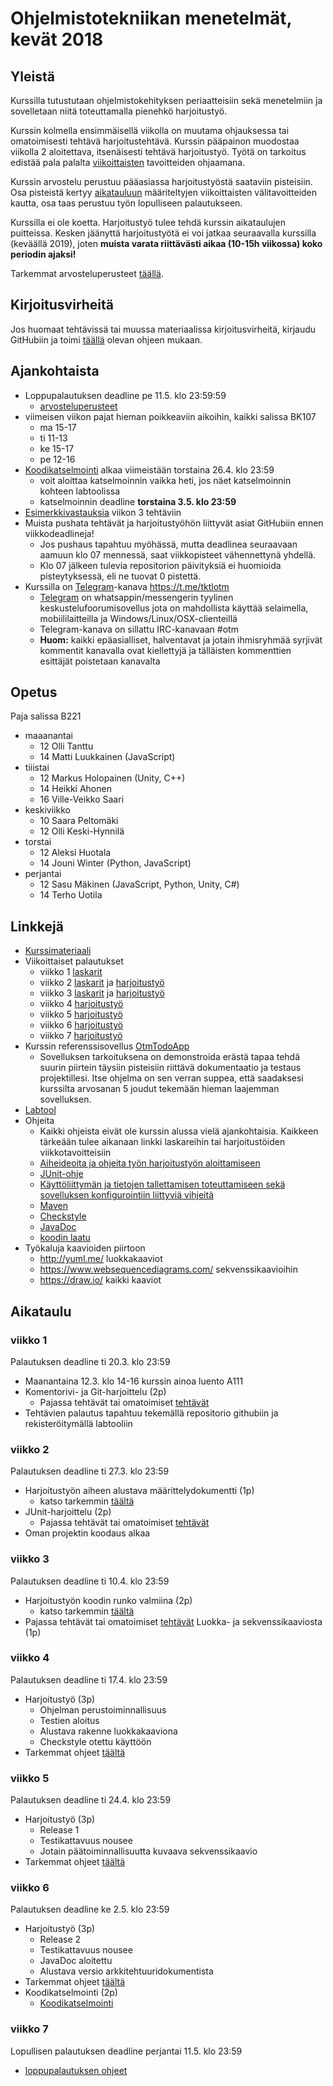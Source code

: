 # Ohjelmistotekniikan menetelmät, kevät 2018

## Yleistä

Kurssilla tutustutaan ohjelmistokehityksen periaatteisiin sekä menetelmiin ja sovelletaan niitä toteuttamalla pienehkö harjoitustyö.

Kurssin kolmella ensimmäisellä viikolla on muutama ohjauksessa tai omatoimisesti tehtävä harjoitustehtävä. Kurssin pääpainon muodostaa viikolla 2 aloitettava, itsenäisesti tehtävä harjoitustyö. Työtä on tarkoitus edistää pala palalta [viikoittaisten](https://github.com/mluukkai/otm-2018#aikataulu) tavoitteiden ohjaamana. 

Kurssin arvostelu perustuu pääasiassa harjoitustyöstä saataviin pisteisiin. Osa pisteistä kertyy [aikatauluun](https://github.com/mluukkai/otm-2018#aikataulu) määriteltyjen viikoittaisten välitavoitteiden kautta, osa taas perustuu työn lopulliseen palautukseen.

Kurssilla ei ole koetta. Harjoitustyö tulee tehdä kurssin aikataulujen puitteissa. Kesken jäänyttä harjoitustyötä ei voi jatkaa seuraavalla kurssilla (keväällä 2019), joten **muista varata riittävästi aikaa (10-15h viikossa) koko periodin ajaksi!**

Tarkemmat arvosteluperusteet [täällä](https://github.com/mluukkai/otm-2018/blob/master/web/arvosteluperusteet.md).

## Kirjoitusvirheitä 

Jos huomaat tehtävissä tai muussa materiaalissa kirjoitusvirheitä, kirjaudu GitHubiin ja toimi [täällä](https://github.com/mluukkai/otm-2018/blob/master/web/typokorjaukset.md) olevan ohjeen mukaan.

## Ajankohtaista

- Loppupalautuksen deadline pe 11.5. klo 23:59:59
  - [arvosteluperusteet](https://github.com/mluukkai/otm-2018/blob/master/web/arvosteluperusteet.md)
- viimeisen viikon pajat hieman poikkeaviin aikoihin, kaikki salissa BK107
  - ma 15-17
  - ti 11-13
  - ke 15-17
  - pe 12-16
- [Koodikatselmointi](https://github.com/mluukkai/otm-2018/blob/master/web/koodikatselmointi.md) alkaa viimeistään torstaina 26.4. klo 23:59
  - voit aloittaa katselmoinnin vaikka heti, jos näet katselmoinnin kohteen labtoolissa
  - katselmoinnin deadline **torstaina 3.5. klo 23:59**
- [Esimerkkivastauksia](https://github.com/mluukkai/otm-2018/blob/master/tehtavat/malli-viikko3.md) viikon 3 tehtäviin  
- Muista pushata tehtävät ja harjoitustyöhön liittyvät asiat GitHubiin ennen viikkodeadlineja!
  - Jos pushaus tapahtuu myöhässä, mutta deadlinea seuraavaan aamuun klo 07 mennessä, saat viikkopisteet vähennettynä yhdellä. 
  - Klo 07 jälkeen tulevia repositorion päivityksiä ei huomioida pisteytyksessä, eli ne tuovat 0 pistettä.
- Kurssilla on [Telegram](https://telegram.org/)-kanava 
<https://t.me/tktlotm>
  - [Telegram](https://telegram.org/) on whatsappin/messengerin tyylinen keskustelufoorumisovellus jota on mahdollista käyttää selaimella, mobiililaitteilla ja Windows/Linux/OSX-clienteillä
  - Telegram-kanava on sillattu IRC-kanavaan #otm
  - **Huom:** kaikki epäasialliset, halventavat ja jotain ihmisryhmää syrjivät kommentit kanavalla ovat kiellettyjä ja tälläisten kommenttien esittäjät poistetaan kanavalta

## Opetus

Paja salissa B221
- maaanantai 
  - 12 Olli Tanttu
  - 14 Matti Luukkainen (JavaScript)
- tiiistai 
  - 12 Markus Holopainen (Unity, C++)
  - 14 Heikki Ahonen
  - 16 Ville-Veikko Saari
- keskiviikko 
  - 10 Saara Peltomäki
  - 12 Olli Keski-Hynnilä
- torstai
  - 12 Aleksi Huotala
  - 14 Jouni Winter (Python, JavaScript)
- perjantai
  - 12 Sasu Mäkinen (JavaScript, Python, Unity, C#)
  - 14 Terho Uotila

## Linkkejä

- [Kurssimateriaali](https://github.com/mluukkai/otm-2018/blob/master/web/materiaali.md)
- Viikoittaiset palautukset
  - viikko 1 [laskarit](https://github.com/mluukkai/otm-2018/blob/master/tehtavat/viikko1.md) 
  - viikko 2 [laskarit](https://github.com/mluukkai/otm-2018/blob/master/tehtavat/viikko2.md) ja [harjoitustyö](https://github.com/mluukkai/otm-2018/blob/master/tehtavat/harjoitustyo_viikko2.md) 
  - viikko 3 [laskarit](https://github.com/mluukkai/otm-2018/blob/master/tehtavat/viikko3.md) ja [harjoitustyö](https://github.com/mluukkai/otm-2018/blob/master/tehtavat/harjoitustyo_viikko3.md)
  - viikko 4 [harjoitustyö](https://github.com/mluukkai/otm-2018/blob/master/tehtavat/harjoitustyo_viikko4.md)
  - viikko 5 [harjoitustyö](https://github.com/mluukkai/otm-2018/blob/master/tehtavat/harjoitustyo_viikko5.md)
  - viikko 6 [harjoitustyö](https://github.com/mluukkai/otm-2018/blob/master/tehtavat/harjoitustyo_viikko6.md)
  - viikko 7 [harjoitustyö](https://github.com/mluukkai/otm-2018/blob/master/tehtavat/harjoitustyo_viikko7.md)   
- Kurssin referenssisovellus [OtmTodoApp](https://github.com/mluukkai/OtmTodoApp)
  - Sovelluksen tarkoituksena on demonstroida erästä tapaa tehdä suurin piirtein täysiin pisteisiin riittävä dokumentaatio ja testaus projektillesi. Itse ohjelma on sen verran suppea, että saadaksesi kurssilta arvosanan 5 joudut tekemään hieman laajemman sovelluksen. 
- [Labtool](https://tktl-labtool.herokuapp.com/)
- Ohjeita 
  - Kaikki ohjeista eivät ole kurssin alussa vielä ajankohtaisia. Kaikkeen tärkeään tulee aikanaan linkki laskareihin tai harjoitustöiden viikkotavoitteisiin
  - [Aiheideoita ja ohjeita työn harjoitustyön aloittamiseen](https://github.com/mluukkai/otm-2018/blob/master/web/tyon_aloitus.md)
  - [JUnit-ohje](https://github.com/mluukkai/otm-2018/blob/master/web/junit.md) 
  - [Käyttöliittymän ja tietojen tallettamisen toteuttamiseen sekä sovelluksen konfigurointiin liittyviä vihjeitä](https://github.com/mluukkai/otm-2018/blob/master/web/java.md)
  - [Maven](https://github.com/mluukkai/otm-2018/blob/master/web/maven.md)
  - [Checkstyle](https://github.com/mluukkai/otm-2018/blob/master/web/checkstyle.md)  
  - [JavaDoc](https://github.com/mluukkai/otm-2018/blob/master/web/javadoc.md)
  - [koodin laatu](https://github.com/mluukkai/otm-2018/blob/master/web/koodin_laatuvaatimukset.md)
- Työkaluja kaavioiden piirtoon
  - <http://yuml.me/> luokkakaaviot
  - <https://www.websequencediagrams.com/> sekvenssikaavioihin
  - <https://draw.io/> kaikki kaaviot

## Aikataulu 

### viikko 1

Palautuksen deadline ti 20.3. klo 23:59

- Maanantaina 12.3. klo 14-16 kurssin ainoa luento A111
- Komentorivi- ja Git-harjoittelu (2p)
  - Pajassa tehtävät tai omatoimiset [tehtävät](https://github.com/mluukkai/otm-2018/blob/master/tehtavat/viikko1.md)
- Tehtävien palautus tapahtuu tekemällä repositorio githubiin ja rekisteröitymällä labtooliin

### viikko 2

Palautuksen deadline ti 27.3. klo 23:59

- Harjoitustyön aiheen alustava määrittelydokumentti (1p)
  - katso tarkemmin [täältä](https://github.com/mluukkai/otm-2018/blob/master/tehtavat/harjoitustyo_viikko2.md) 
- JUnit-harjoittelu (2p)
  - Pajassa tehtävät tai omatoimiset [tehtävät](https://github.com/mluukkai/otm-2018/blob/master/tehtavat/viikko2.md)
- Oman projektin koodaus alkaa

### viikko 3

Palautuksen deadline ti 10.4. klo 23:59

- Harjoitustyön koodin runko valmiina (2p)
  - katso tarkemmin [täältä](https://github.com/mluukkai/otm-2018/blob/master/tehtavat/harjoitustyo_viikko3.md) 
- Pajassa tehtävät tai omatoimiset [tehtävät](https://github.com/mluukkai/otm-2018/blob/master/tehtavat/viikko3.md) Luokka- ja sekvenssikaaviosta (1p)

### viikko 4

Palautuksen deadline ti 17.4. klo 23:59

- Harjoitustyö (3p)
  - Ohjelman perustoiminnallisuus 
  - Testien aloitus 
  - Alustava rakenne luokkakaaviona 
  - Checkstyle otettu käyttöön
- Tarkemmat ohjeet [täältä](https://github.com/mluukkai/otm-2018/blob/master/tehtavat/harjoitustyo_viikko4.md) 

### viikko 5

Palautuksen deadline ti 24.4. klo 23:59

- Harjoitustyö (3p)
  - Release 1 
  - Testikattavuus nousee 
  - Jotain päätoiminnallisuutta kuvaava sekvenssikaavio 
- Tarkemmat ohjeet [täältä](https://github.com/mluukkai/otm-2018/blob/master/tehtavat/harjoitustyo_viikko5.md) 

### viikko 6

Palautuksen deadline ke 2.5. klo 23:59

- Harjoitustyö (3p)
  - Release 2
  - Testikattavuus nousee 
  - JavaDoc aloitettu 
  - Alustava versio arkkitehtuuridokumentista 
- Tarkemmat ohjeet [täältä](https://github.com/mluukkai/otm-2018/blob/master/tehtavat/harjoitustyo_viikko6.md) 
- Koodikatselmointi (2p)
  - [Koodikatselmointi](https://github.com/mluukkai/otm-2018/blob/master/web/koodikatselmointi.md)

### viikko 7

Lopullisen palautuksen deadline perjantai 11.5. klo 23:59

- [loppupalautuksen ohjeet](https://github.com/mluukkai/otm-2018/blob/master/tehtavat/harjoitustyo_viikko7.md) 
